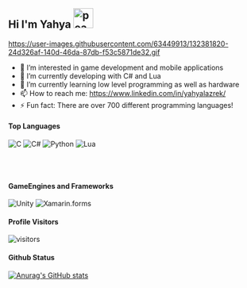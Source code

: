 ## Hi I'm Yahya <img src="https://user-images.githubusercontent.com/63449913/132381820-24d326af-140d-46da-87db-f53c5871de32.gif" width="40px" alt="peace">

https://user-images.githubusercontent.com/63449913/132381820-24d326af-140d-46da-87db-f53c5871de32.gif

- 👀 I’m interested in game development and mobile applications
- 🔭 I’m currently developing with C# and Lua
- 🌱 I’m currently learning low level programming as well as hardware
- 📫 How to reach me: https://www.linkedin.com/in/yahyalazrek/
- ⚡ Fun fact: There are over 700 different programming languages!

#### Top Languages

![C](https://img.shields.io/badge/c-%2300599C.svg?style=for-the-badge&logo=c&logoColor=white)
![C#](https://img.shields.io/badge/-Csharp-blueviolet?style=for-the-badge&logo=csharp&logoColor=white)
![Python](https://img.shields.io/badge/python-%2314354C.svg?style=for-the-badge&logo=python&logoColor=white)
![Lua](https://img.shields.io/badge/-Lua-informational?style=for-the-badge&logo=lua&logoColor=white)

<br />
<br />

#### GameEngines and Frameworks

![Unity](https://img.shields.io/badge/Unity-lightgrey?style=for-the-badge&logo=unity&logoColor=white)
![Xamarin.forms](https://img.shields.io/badge/Xamarin.Forms-blue?style=for-the-badge&logo=xamarin&logoColor=white)

#### Profile Visitors
![visitors](https://visitor-badge.glitch.me/badge?page_id=UUinc.UUinc)

#### Github Status
[![Anurag's GitHub stats](https://github-readme-stats.vercel.app/api?username=UUinc&theme=tokyonight)](https://github.com/anuraghazra/github-readme-stats)
